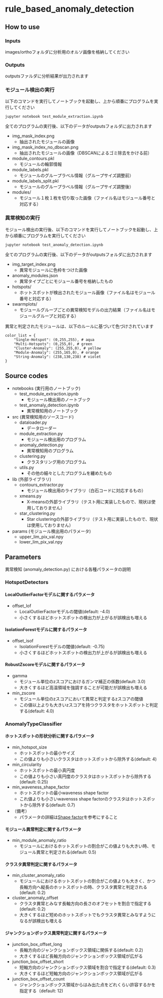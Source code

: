 # rule_based_anomaly_detection

## How to use

### Inputs
images/orthoフォルダに分析用のオルソ画像を格納してください</br>

### Outputs
outputsファルダに分析結果が出力されます</br>

### モジュール検出の実行
以下のコマンドを実行してノートブックを起動し、上から順番にプログラムを実行してください</br>
```
jupyter notebook test_module_extraction.ipynb
```
全てのプログラムの実行後、以下のデータがoutputsフォルダに出力されます</br>
- img_mask_index.png
  - 抽出されたモジュールの画像
- img_mask_index_no_dbscan.png
  - 抽出されたモジュールの画像（DBSCANによるゴミ除去をかける前）
- module_contours.pkl
  - モジュールの輪郭情報
- module_labels.pkl
  - モジュールのグループラベル情報（グループサイズ調整前）
- module_labels_split.pkl
  - モジュールのグループラベル情報（グループサイズ調整後）
- modules/
  - モジュール１枚１枚を切り取った画像（ファイル名はモジュール番号と対応する）

### 異常検知の実行
モジュール検出の実行後、以下のコマンドを実行してノートブックを起動し、上から順番にプログラムを実行してください</br>
```
jupyter notebook test_anomaly_detection.ipynb
```
全てのプログラムの実行後、以下のデータがoutputsフォルダに出力されます</br>
- img_target_index.png
  - 異常モジュールに色枠をつけた画像
- anomaly_modules.json
  - 異常タイプごとにモジュール番号を格納したもの
- hotspots/
  - ホットスポットが検出されたモジュール画像（ファイル名はモジュール番号と対応する）
- swarmplots/
  - モジュールグループごとの異常検知モデルの出力結果（ファイル名はモジュールグループと対応する）

異常と判定されたモジュールは、以下のルールに基づいて色づけされています</br>
```
color_list = {
    "Single-Hotspot": (0,255,255), # aqua
    "Multi-Hotspots": (0,255,0), # green
    "Cluster-Anomaly": (255,255,0), # yellow
    "Module-Anomaly": (255,165,0), # orange
    "String-Anomaly": (238,130,238) # violet
}
```

## Source codes
- notebooks (実行用のノートブック)
  - test_module_extraction.ipynb
    - モジュール検出用のノートブック
  - test_anomaly_detection.ipynb
    - 異常検知用のノートブック
- src (異常検知用のソースコード)
  - dataloader.py
    - データローダー
  - module_extraction.py
    - モジュール検出用のプログラム
  - anomaly_detection.py
    - 異常検知用のプログラム
  - clustering.py
    - クラスタリング用のプログラム
  - utils.py
    - その他の細々としたプログラムを纏めたもの
- lib (外部ライブラリ)
  - contours_extractor.py
    - モジュール検出用のライブラリ（白石コードに対応するもの）
  - xmeans.py
    - X-meansの外部ライブラリ（テスト用に実装したもので、現状は使用しておりません）
  - star_clustering.py
    - Star clusteringの外部ライブラリ（テスト用に実装したもので、現状は使用しておりません）
- params (モジュール検出用のパラメータ)
  - upper_lim_pix_val.npy
  - lower_lim_pix_val.npy

## Parameters
異常検知 (anomaly_detection.py) における各種パラメータの説明</br>

### HotspotDetectors

#### LocalOutlierFactorモデルに関するパラメータ
- offset_lof
  - LocalOutlierFactorモデルの閾値(default: -4.0)
  - 小さくするほどホットスポットの検出力が上がるが誤検出も増える

#### IsolationForestモデルに関するパラメータ
- offset_isof
  - IsolationForestモデルの閾値(default: -0.75)
  - 小さくするほどホットスポットの検出力が上がるが誤検出も増える

#### RobustZscoreモデルに関するパラメータ
- gamma
  - モジュール単位のzスコアにおけるガンマ補正の係数(default: 3.0)
  - 大きくするほど高温領域を強調することが可能だが誤検出も増える
- min_zscore
  - モジュール単位のzスコアにおいて異常と判定するzスコアの閾値　
  - この値以上よりも大きいzスコアを持つクラスタをホットスポットと判定する(default: 4.0)

### AnomalyTypeClassifier

#### ホットスポットの形状分析に関するパラメータ
- min_hotspot_size
  - ホットスポットの最小サイズ
  - この値よりも小さいクラスタはホットスポットから除外する(default: 4)
- min_circularity
  - ホットスポットの最小真円度
  - この値よりも小さい真円度のクラスタはホットスポットから除外する(default: 0.25)
- min_waveness_shape_factor
  - ホットスポットの最小waveness shape factor
  - これ値よりも小さいwavensss shape factorのクラスタはホットスポットから除外する(default: 0.7)
- （備考）
  - パラメータの詳細は[Shape factor](https://en.wikipedia.org/wiki/Shape_factor_(image_analysis_and_microscopy))を参考にすること

#### モジュール異常判定に関するパラメータ
- min_module_anomaly_ratio
  - モジュールにおけるホットスポットの割合がこの値よりも大きい時、モジュール異常と判定される(default: 0.5)

#### クラスタ異常判定に関するパラメータ
- min_cluster_anomaly_ratio
  - モジュールにおけるホットスポットの割合がこの値よりも大きく、かつ長軸方向へ縦長のホットスポットの時、クラスタ異常と判定される(default: 0.2)
- cluster_anomaly_offset
  - クラスタ異常とみなす長軸方向の長さのオフセットを割合で指定する(default: 0.2)
  - 大きくするほど短めのホットスポットでもクラスタ異常とみなすようになるが誤検出も増える

#### ジャンクションボックス異常判定に関するパラメータ
- junction_box_offset_long
  - 長軸方向のジャンクションボックス領域に関係する(default: 0.2)
  - 大きくするほど長軸方向のジャンクションボックス領域が広がる
- junction_box_offset_short
  - 短軸方向のジャンクションボックス領域を割合で指定する(default: 0.3)
  - 大きくするほど短軸方向のジャンクションボックス領域が広がる
- junction_box_offset_count
  - ジャンクションボックス領域からはみ出た点をどれくらい許容するかを指定する（default: 12)

